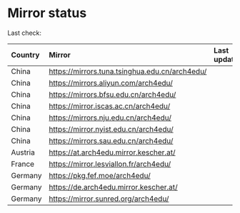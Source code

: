 <script src="./time.js"></script>
# Mirror status
Last check: <script type="text/javascript">localize(1698654132.0436587);</script>

|Country|Mirror|Last update|
|:------|:-----|:----------|
|China|https://mirrors.tuna.tsinghua.edu.cn/arch4edu/|<script type="text/javascript">localize(1698647479);</script>|
|China|https://mirrors.aliyun.com/arch4edu/|<script type="text/javascript">localize(1698604067);</script>|
|China|https://mirrors.bfsu.edu.cn/arch4edu/|<script type="text/javascript">localize(1698647479);</script>|
|China|https://mirror.iscas.ac.cn/arch4edu/|<script type="text/javascript">localize(1698604067);</script>|
|China|https://mirrors.nju.edu.cn/arch4edu/|<script type="text/javascript">localize(1698604067);</script>|
|China|https://mirror.nyist.edu.cn/arch4edu/|<script type="text/javascript">localize(1698604067);</script>|
|China|https://mirrors.sau.edu.cn/arch4edu/|<script type="text/javascript">localize(1698647479);</script>|
|Austria|https://at.arch4edu.mirror.kescher.at/|<script type="text/javascript">localize(1698647479);</script>|
|France|https://mirror.lesviallon.fr/arch4edu/|<script type="text/javascript">localize(1698604067);</script>|
|Germany|https://pkg.fef.moe/arch4edu/|<script type="text/javascript">localize(1698647479);</script>|
|Germany|https://de.arch4edu.mirror.kescher.at/|<script type="text/javascript">localize(1698647479);</script>|
|Germany|https://mirror.sunred.org/arch4edu/|<script type="text/javascript">localize(1698647479);</script>|

<script src="./tablefilter/tablefilter.js"></script>
<script src="./table.js"></script>